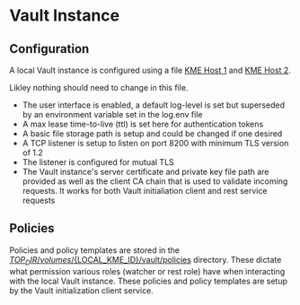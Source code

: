 # Vault Instance


## Configuration

A local Vault instance is configured using a file [KME Host 1](../volumes/kme1/vault/config/vault-config.hcl) and [KME Host 2](volumes/kme2/vault/config/vault-config.hcl).

Likley nothing should need to change in this file. 
* The user interface is enabled, a default log-level is set but superseded by an environment variable set in the log.env file
* A max lease time-to-live (ttl) is set here for authentication tokens
* A basic file storage path is setup and could be changed if one desired
* A TCP listener is setup to listen on port 8200 with minimum TLS version of 1.2
* The listener is configured for mutual TLS
* The Vault instance's server certificate and private key file path are provided as well as the client CA chain that is used to validate incoming requests. It works for both Vault initialiation client and rest service requests

## Policies

Policies and policy templates are stored in the [${TOP_DIR}/volumes/${LOCAL_KME_ID}/vault/policies](../volumes/kme1/valut/policies/) directory. These dictate what permission various roles (watcher or rest role) have when interacting with the local Vault instance. These policies and policy templates are setup by the Vault initialization client service.
